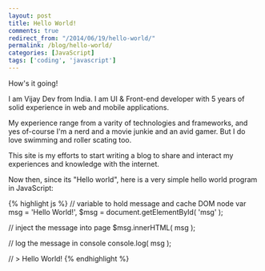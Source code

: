 ```yaml
---
layout: post
title: Hello World!
comments: true
redirect_from: "/2014/06/19/hello-world/"
permalink: /blog/hello-world/
categories: [JavaScript]
tags: ['coding', 'javascript']
---
```


How's it going!

I am Vijay Dev from India. I am UI & Front-end developer with 5 years of solid experience in web and mobile applications.

My experience range from a varity of technologies and frameworks, and yes of-course I'm a nerd and a movie junkie and an avid gamer. But I do love swimming and roller scating too.

This site is my efforts to start writing a blog to share and interact my experiences and knowledge with the internet.

Now then, since its "Hello world", here is a very simple hello world program in JavaScript:

<!-- more -->

{% highlight js %}
// variable to hold message and cache DOM node
var msg  = 'Hello World!',
	$msg = document.getElementById( 'msg' );

// inject the message into page
$msg.innerHTML( msg );

// log the message in console
console.log( msg );

// > Hello World!
{% endhighlight %}
